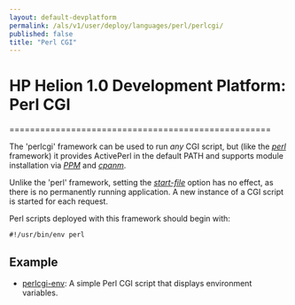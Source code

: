 ```yaml
---
layout: default-devplatform
permalink: /als/v1/user/deploy/languages/perl/perlcgi/
published: false
title: "Perl CGI"
---
```

<!--PUBLISHED-->

# HP Helion 1.0 Development Platform: Perl CGI[](#perl-cgi "Permalink to this headline")
===================================================

The 'perlcgi' framework can be used to run *any* CGI script, but (like
the [*perl*](index.html#perl-index) framework) it provides ActivePerl in
the default PATH and supports module installation via
[*PPM*](index.html#perl-ppm) and [*cpanm*](index.html#perl-cpanm).

Unlike the 'perl' framework, setting the
[*start-file*](/als/v1/user/deploy/manifestyml/#start-file) option
has no effect, as there is no permanently running application. A new
instance of a CGI script is started for each request.

Perl scripts deployed with this framework should begin with:

    #!/usr/bin/env perl

Example[](#example "Permalink to this headline")
-------------------------------------------------

-   [perlcgi-env](https://github.com/Stackato-Apps/perlcgi-env): A
    simple Perl CGI script that displays environment variables.
